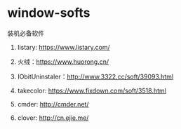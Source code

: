 # window-softs
装机必备软件

1. listary: https://www.listary.com/

2. 火绒：https://www.huorong.cn/

3. IObitUninstaler：http://www.3322.cc/soft/39093.html

4. takecolor: https://www.fixdown.com/soft/3518.html

5. cmder: http://cmder.net/

6. clover: http://cn.ejie.me/
